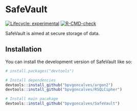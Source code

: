 
<!-- README.md is generated from README.Rmd. Please edit that file -->

# SafeVault

<!-- badges: start -->

[![Lifecycle:
experimental](https://img.shields.io/badge/lifecycle-experimental-orange.svg)](https://lifecycle.r-lib.org/articles/stages.html#experimental)
[![R-CMD-check](https://github.com/bpvgoncalves/SafeVault/actions/workflows/R-CMD-check.yaml/badge.svg)](https://github.com/bpvgoncalves/SafeVault/actions/workflows/R-CMD-check.yaml)
<!-- badges: end -->

SafeVault is aimed at secure storage of data.

## Installation

You can install the development version of SafeVault like so:

``` r
# install.packages("devtools")

# Install dependencies
devtools::install_github("bpvgoncalves/argon2")
devtools::install_github("bpvgoncalves/RSQLCipher")

# Install main pacakage
devtools::install_github("bpvgoncalves/SafeVault")
```
